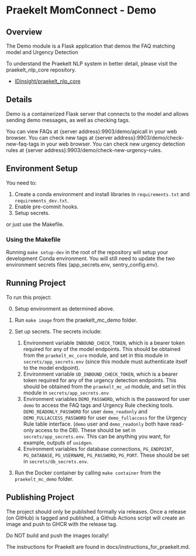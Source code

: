 # Praekelt MomConnect - Demo

## Overview

The Demo module is a Flask application that demos the FAQ matching model and Urgency Detection

To understand the Praekelt NLP system in better detail, please visit the praekelt_nlp_core repository.
- [IDinsight/praekelt_nlp_core](https://github.com/IDinsight/praekelt_nlp_core)

## Details

Demo is a containerized Flask server that connects to the model and allows sending demo messages, as well as checking tags.

You can view FAQs at {server address}:9903/demo/apicall in your web browser. You can check new tags at {server address}:9903/demo/check-new-faq-tags in your web browser.
You can check new urgency detection rules at {server address}:9903/demo/check-new-urgency-rules.

## Environment Setup

You need to:

1. Create a conda environment and install libraries in `requirements.txt` and `requirements_dev.txt`.
2. Enable pre-commit hooks.
3. Setup secrets.

or just use the Makefile.

### Using the Makefile

Running `make setup-dev` in the root of the repository will setup your development Conda environment. You will still need to update the two environment secrets files (app_secrets.env, sentry_config.env).

## Running Project

To run this project:

0. Setup environment as determined above.

1. Run `make image` from the praekelt_mc_demo folder.

2. Set up secrets. The secrets include:
    1. Environment variable `INBOUND_CHECK_TOKEN`, which is a bearer token required for any of the model endpoints. This should be obtained from the `praekelt_mc_core` module, and set in this module in `secrets/app_secrets.env` (since this module must authenticate itself to the model endpoint).
    2. Environment variable `UD_INBOUND_CHECK_TOKEN`, which is a bearer token required for any of the urgency detection endpoints. This should be obtained from the `praekelt_mc_ud` module, and set in this module in `secrets/app_secrets.env`
    3. Environment variables `DEMO_PASSWORD`, which is the password for user `demo` to access the FAQ tags and Urgency Rule checking tools. `DEMO_READONLY_PASSWORD` for user `demo_readonly` and `DEMO_FULLACCESS_PASSWORD` for user `demo_fullaccess` for the Urgency Rule table interface. (`demo` user and `demo_readonly` both have read-only access to the DB). These should be set in `secrets/app_secrets.env`. This can be anything you want, for example, outputs of `uuidgen`.
    4. Environment variables for database connections, `PG_ENDPOINT`, `PG_DATABASE`, `PG_USERNAME`, `PG_PASSWORD`, `PG_PORT`. These should be set in `secrets/db_secrets.env`.

3. Run the Docker container by calling `make container` from the `praekelt_mc_demo` folder.

## Publishing Project

The project should only be published formally via releases. Once a release (on GitHub) is tagged and published, a Github Actions script will create an image and push to GHCR with the release tag.

Do NOT build and push the images locally!

The instructions for Praekelt are found in docs/instructions_for_praekelt.md.
